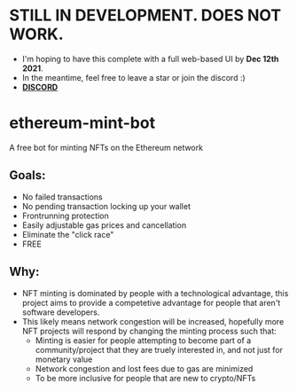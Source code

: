 # STILL IN DEVELOPMENT. DOES NOT WORK.
* I'm hoping to have this complete with a full web-based UI by **Dec 12th 2021**.
* In the meantime, feel free to leave a star or join the discord :)
* [**DISCORD**](https://discord.gg/UnRp4xDH)

# ethereum-mint-bot
A free bot for minting NFTs on the Ethereum network

## Goals:
* No failed transactions 
* No pending transaction locking up your wallet
* Frontrunning protection
* Easily adjustable gas prices and cancellation
* Eliminate the "click race"
* FREE

## Why:
* NFT minting is dominated by people with a technological advantage, this project aims to provide a competetive advantage for people that aren't software developers.
* This likely means network congestion will be increased, hopefully more NFT projects will respond by changing the minting process such that:
    * Minting is easier for people attempting to become part of a community/project that they are truely interested in, and not just for monetary value
    * Network congestion and lost fees due to gas are minimized
    * To be more inclusive for people that are new to crypto/NFTs 

